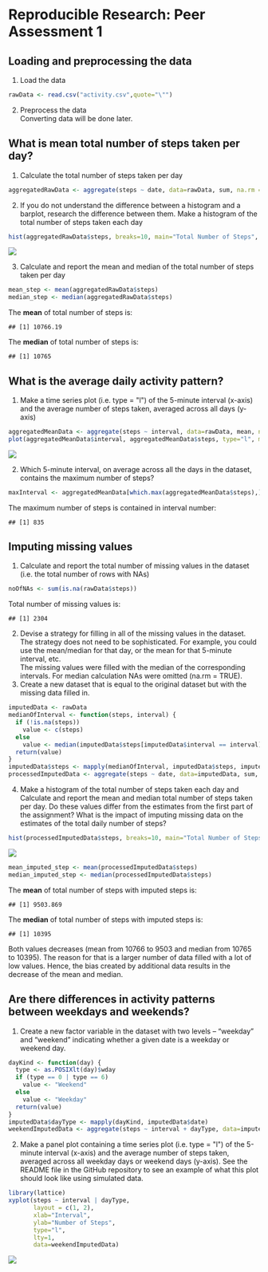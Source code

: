 # Reproducible Research: Peer Assessment 1


## Loading and preprocessing the data
1. Load the data

```r
rawData <- read.csv("activity.csv",quote="\"")
```
2. Preprocess the data  
Converting data will be done later.  

## What is mean total number of steps taken per day?
1. Calculate the total number of steps taken per day

```r
aggregatedRawData <- aggregate(steps ~ date, data=rawData, sum, na.rm = TRUE)
```
2. If you do not understand the difference between a histogram and a barplot, research the difference between them. Make a histogram of the total number of steps taken each day

```r
hist(aggregatedRawData$steps, breaks=10, main="Total Number of Steps", xlab="Number of Steps", ylab="Frequency")
```

![](PA1_template_files/figure-html/unnamed-chunk-4-1.png)<!-- -->
  
3. Calculate and report the mean and median of the total number of steps taken per day

```r
mean_step <- mean(aggregatedRawData$steps)
median_step <- median(aggregatedRawData$steps)
```
The **mean** of total number of steps is:  

```
## [1] 10766.19
```
The **median** of total number of steps is:  

```
## [1] 10765
```

## What is the average daily activity pattern?  
1. Make a time series plot (i.e. type = "l") of the 5-minute interval (x-axis) and the average number of steps taken, averaged across all days (y-axis)  

```r
aggregatedMeanData <- aggregate(steps ~ interval, data=rawData, mean, na.rm = TRUE)
plot(aggregatedMeanData$interval, aggregatedMeanData$steps, type="l", main="Average Daily Activity Pattern", xlab="Interval", ylab="Number of Steps")
```

![](PA1_template_files/figure-html/unnamed-chunk-8-1.png)<!-- -->
  
2. Which 5-minute interval, on average across all the days in the dataset, contains the maximum number of steps?  


```r
maxInterval <- aggregatedMeanData[which.max(aggregatedMeanData$steps),]$interval
```
  
The maximum number of steps is contained in interval number: 

```
## [1] 835
```
     
## Imputing missing values  
1. Calculate and report the total number of missing values in the dataset (i.e. the total number of rows with NAs)  

```r
noOfNAs <- sum(is.na(rawData$steps))
```
Total number of missing values is:  

```
## [1] 2304
```
  
2. Devise a strategy for filling in all of the missing values in the dataset. The strategy does not need to be sophisticated. For example, you could use the mean/median for that day, or the mean for that 5-minute interval, etc.  
The missing values were filled with the median of the corresponding intervals. For median calculation NAs were omitted (na.rm = TRUE).  
3. Create a new dataset that is equal to the original dataset but with the missing data filled in.  

```r
imputedData <- rawData
medianOfInterval <- function(steps, interval) {
  if (!is.na(steps))
    value <- c(steps)
  else
    value <- median(imputedData$steps[imputedData$interval == interval], na.rm = TRUE)
  return(value)
}
imputedData$steps <- mapply(medianOfInterval, imputedData$steps, imputedData$interval)
processedImputedData <- aggregate(steps ~ date, data=imputedData, sum, na.rm = TRUE)
```
4. Make a histogram of the total number of steps taken each day and Calculate and report the mean and median total number of steps taken per day. Do these values differ from the estimates from the first part of the assignment? What is the impact of imputing missing data on the estimates of the total daily number of steps?  

```r
hist(processedImputedData$steps, breaks=10, main="Total Number of Steps \n w/ Imputed Data", xlab="Number of Steps", ylab="Frequency")
```

![](PA1_template_files/figure-html/unnamed-chunk-14-1.png)<!-- -->

```r
mean_imputed_step <- mean(processedImputedData$steps)
median_imputed_step <- median(processedImputedData$steps)
```
  
  The **mean** of total number of steps with imputed steps is:  

```
## [1] 9503.869
```
  
  The **median** of total number of steps with imputed steps is:  

```
## [1] 10395
```
  
Both values decreases (mean from 10766 to 9503 and median from 10765 to 10395). The reason for that is a larger number of data filled with a lot of low values. Hence, the bias created by additional data results in the decrease of the mean and median.  

## Are there differences in activity patterns between weekdays and weekends?  
1. Create a new factor variable in the dataset with two levels – “weekday” and “weekend” indicating whether a given date is a weekday or weekend day.  

```r
dayKind <- function(day) {
  type <- as.POSIXlt(day)$wday
  if (type == 0 | type == 6)
    value <- "Weekend"
  else
    value <- "Weekday"
  return(value)
}
imputedData$dayType <- mapply(dayKind, imputedData$date)
weekendImputedData <- aggregate(steps ~ interval + dayType, data=imputedData, mean, na.rm = TRUE)
```
  
2. Make a panel plot containing a time series plot (i.e. type = "l") of the 5-minute interval (x-axis) and the average number of steps taken, averaged across all weekday days or weekend days (y-axis). See the README file in the GitHub repository to see an example of what this plot should look like using simulated data.  

```r
library(lattice)
xyplot(steps ~ interval | dayType,
       layout = c(1, 2),
       xlab="Interval",
       ylab="Number of Steps",
       type="l",
       lty=1,
       data=weekendImputedData)
```

![](PA1_template_files/figure-html/unnamed-chunk-18-1.png)<!-- -->

